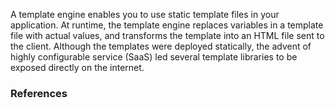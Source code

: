 
A template engine enables you to use static template files in your application. At runtime, the template engine replaces variables in a template file with actual values, and transforms the template into an HTML file sent to the client. Although the templates were deployed statically, the advent of highly configurable service (SaaS) led several template libraries to be exposed directly on the internet.




### References
